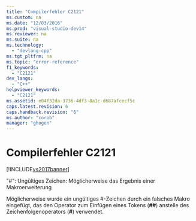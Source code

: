 ```yaml
---
title: "Compilerfehler C2121"
ms.custom: na
ms.date: "12/03/2016"
ms.prod: "visual-studio-dev14"
ms.reviewer: na
ms.suite: na
ms.technology: 
  - "devlang-cpp"
ms.tgt_pltfrm: na
ms.topic: "error-reference"
f1_keywords: 
  - "C2121"
dev_langs: 
  - "C++"
helpviewer_keywords: 
  - "C2121"
ms.assetid: e04f32da-3736-4df3-8a1c-d687afcecf5c
caps.latest.revision: 6
caps.handback.revision: "6"
ms.author: "corob"
manager: "ghogen"
---
```

# Compilerfehler C2121
[!INCLUDE[vs2017banner](../../assembler/inline/includes/vs2017banner.md)]

"\#": Ungültiges Zeichen: Möglicherweise das Ergebnis einer Makroerweiterung  
  
 Möglicherweise wurde ein ungültiges \#\-Zeichen durch ein falsches Makro eingefügt, das den Operator zum Einfügen eines Tokens \(**\#\#**\) anstelle des Zeichenfolgenoperators \(**\#**\) verwendet.